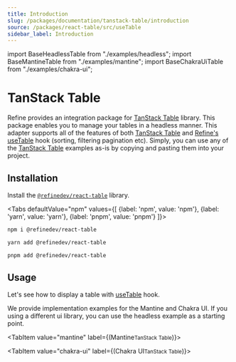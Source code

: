 ```yaml
---
title: Introduction
slug: /packages/documentation/tanstack-table/introduction
source: /packages/react-table/src/useTable
sidebar_label: Introduction
---
```


import BaseHeadlessTable from "./examples/headless";
import BaseMantineTable from "./examples/mantine";
import BaseChakraUiTable from "./examples/chakra-ui";

# TanStack Table <GuideBadge id="guides-concepts/tables" /> <RouterBadge id="guides-concepts/routing/#usetable" />

Refine provides an integration package for [TanStack Table][tanstack-table] library. This package enables you to manage your tables in a headless manner. This adapter supports all of the features of both [TanStack Table][tanstack-table] and [Refine's useTable][use-table-core] hook (sorting, filtering pagination etc). Simply, you can use any of the [TanStack Table][tanstack-table] examples as-is by copying and pasting them into your project.

## Installation

Install the [`@refinedev/react-table`][refine-react-table] library.

<Tabs
defaultValue="npm"
values={[
{label: 'npm', value: 'npm'},
{label: 'yarn', value: 'yarn'},
{label: 'pnpm', value: 'pnpm'}
]}>

<TabItem value="npm">

```bash
npm i @refinedev/react-table
```

</TabItem>

<TabItem value="yarn">

```bash
yarn add @refinedev/react-table
```

</TabItem>

<TabItem value="pnpm">

```bash
pnpm add @refinedev/react-table
```

</TabItem>

</Tabs>

## Usage

Let's see how to display a table with [useTable][use-table-tanstack] hook.

We provide implementation examples for the Mantine and Chakra UI. If you using a different ui library, you can use the headless example as a starting point.

<Tabs wrapContent={false}>

<TabItem value="headless" label="Headless">

<BaseHeadlessTable />

</TabItem>

<TabItem value="mantine" label={(<span><span className="block">Mantine</span><small className="block">TanStack Table</small></span>)}>

<BaseMantineTable />

</TabItem>

<TabItem value="chakra-ui" label={(<span><span className="block">Chakra UI</span><small className="block">TanStack Table</small></span>)}>

<BaseChakraUiTable />

</TabItem>

</Tabs>

[tanstack-table]: https://tanstack.com/table/v8
[refine-react-table]: https://github.com/refinedev/refine/tree/master/packages/react-table
[use-table-core]: /docs/api-reference/core/hooks/useTable
[use-table-tanstack]: /docs/packages/documentation/tanstack-table/use-form/
[baserecord]: /api-reference/core/interfaces.md#baserecord
[httperror]: /api-reference/core/interfaces.md#httperror
[syncwithlocationparams]: /api-reference/core/interfaces.md#syncwithlocationparams
[notification-provider]: /api-reference/core/providers/notification-provider.md
[crudsorting]: /api-reference/core/interfaces.md#crudsorting
[crudfilters]: /api-reference/core/interfaces.md#crudfilters
[refine swl]: /api-reference/core/components/refine-config.md#syncwithlocation
